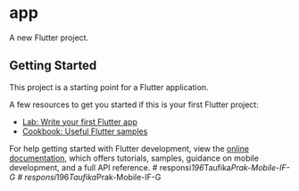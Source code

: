 # app

A new Flutter project.

## Getting Started

This project is a starting point for a Flutter application.

A few resources to get you started if this is your first Flutter project:

- [Lab: Write your first Flutter app](https://docs.flutter.dev/get-started/codelab)
- [Cookbook: Useful Flutter samples](https://docs.flutter.dev/cookbook)

For help getting started with Flutter development, view the
[online documentation](https://docs.flutter.dev/), which offers tutorials,
samples, guidance on mobile development, and a full API reference.
#   r e s p o n s i _ 1 9 6 _ T a u f i k a _ P r a k - M o b i l e - I F - G  
 #   r e s p o n s i _ 1 9 6 _ T a u f i k a _ P r a k - M o b i l e - I F - G  
 